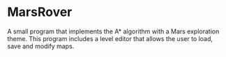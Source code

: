 # MarsRover
A small program that implements the A* algorithm with a Mars exploration theme. This program includes a level editor that allows the user to load, save and modify maps.
